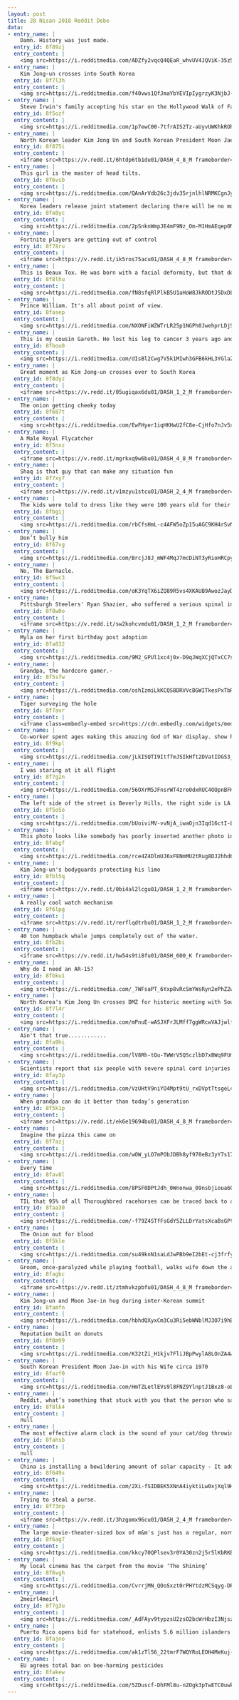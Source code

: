 ```yaml
---
layout: post
title: 28 Nisan 2018 Reddit Debe
data:
- entry_name: |
    Damn. History was just made.
  entry_id: 8f89zj
  entry_content: |
    <img src=https://i.redditmedia.com/ADZfy2vqcQ4QEaR_whvUV4JQViK-35z5iiPyMg9XfXQ.jpg?s=2b04818e1cf05e7250bfb3004c71e3be frameborder=0>
- entry_name: |
    Kim Jong-un crosses into South Korea
  entry_id: 8f7l3h
  entry_content: |
    <img src=https://i.redditmedia.com/f40vws1QfJmaYbYEVIpIygrzyK3NjbJ-7NbPPSLC-Pc.jpg?s=f40d478d9a4c596c720b92395eb245f4 frameborder=0>
- entry_name: |
    Steve Irwin's family accepting his star on the Hollywood Walk of Fame
  entry_id: 8f5ozf
  entry_content: |
    <img src=https://i.redditmedia.com/1p7ewC00-7tfrAIS2Tz-aUyvUWKhkROh0BrwUwzmVHA.jpg?s=f0e94c5c8fd676f23b9693e4323a045b frameborder=0>
- entry_name: |
    North Korean leader Kim Jong Un and South Korean President Moon Jae-in shake hands at the DMZ
  entry_id: 8f875i
  entry_content: |
    <iframe src=https://v.redd.it/6htdp6tb1du01/DASH_4_8_M frameborder=0></iframe>
- entry_name: |
    This girl is the master of head tilts.
  entry_id: 8f6vsb
  entry_content: |
    <img src=https://i.redditmedia.com/QAnArVdb26c3jdv35rjnlhlNRMKCgnJyUWHoPuUiynM.jpg?s=5273bb6b0903232f20971377e8658367 frameborder=0>
- entry_name: |
    Korea leaders release joint statement declaring there will be no more war on the Korean Peninsula
  entry_id: 8fa8yc
  entry_content: |
    <img src=https://i.redditmedia.com/2pSnknWmpJE4mF9Nz_Om-M1HmAEqep0N35iyuESDP1c.jpg?s=c03c0e75c8c418076152b0aff4c5ef86 frameborder=0>
- entry_name: |
    Fortnite players are getting out of control
  entry_id: 8f78ru
  entry_content: |
    <iframe src=https://v.redd.it/ik5ros75acu01/DASH_4_8_M frameborder=0></iframe>
- entry_name: |
    This is Beaux Tox. He was born with a facial deformity, but that doesn’t stop him from being one happy pup
  entry_id: 8f8lhu
  entry_content: |
    <img src=https://i.redditmedia.com/fN8sfqRlPlkB5U1aHoW8JkR0DtJ5DxDLGpdipiUx50w.jpg?s=e37762deea6b265c1b55cfe154c90e2b frameborder=0>
- entry_name: |
    Prince William. It's all about point of view.
  entry_id: 8fasep
  entry_content: |
    <img src=https://i.redditmedia.com/NXONFiWZWTrLR25p1NGPh0JwehprLDjStisjVjao1PY.jpg?s=7368101c7b1622ee340213246624454b frameborder=0>
- entry_name: |
    This is my cousin Gareth. He lost his leg to cancer 3 years ago and now has 15 lung tumours and is terminally ill at age 26. Last week he completed the London Marathon.
  entry_id: 8fbou0
  entry_content: |
    <img src=https://i.redditmedia.com/dIsBl2Cwg7V5k1MIwh3GFB6kHL3YGla2V7Xc5Xtqdg8.jpg?s=971a8a9458b6c2d34a1a57e580819bca frameborder=0>
- entry_name: |
    Great moment as Kim Jong-un crosses over to South Korea
  entry_id: 8f8dyz
  entry_content: |
    <iframe src=https://v.redd.it/05ugiqax6du01/DASH_1_2_M frameborder=0></iframe>
- entry_name: |
    The onion getting cheeky today
  entry_id: 8f687t
  entry_content: |
    <img src=https://i.redditmedia.com/EwFHyer1iqHKHwU2fC8e-CjHfo7nJv5xhYqRlGRhDxA.png?s=527922794a052b73c93390edf7ee1409 frameborder=0>
- entry_name: |
    A Male Royal Flycatcher
  entry_id: 8f5nxz
  entry_content: |
    <iframe src=https://v.redd.it/mgrkxq9w6bu01/DASH_4_8_M frameborder=0></iframe>
- entry_name: |
    Shaq is that guy that can make any situation fun
  entry_id: 8f7xy7
  entry_content: |
    <iframe src=https://v.redd.it/v1mzyu1stcu01/DASH_2_4_M frameborder=0></iframe>
- entry_name: |
    The kids were told to dress like they were 100 years old for their 100th day of school so my son got a haircut.
  entry_id: 8fbgij
  entry_content: |
    <img src=https://i.redditmedia.com/rbCfsHmL-c4AFW5oZp15uAGC9KH4rSvNrKSiU4JEAC8.jpg?s=66c9f5e7a0cc65033b587e3eec2a781f frameborder=0>
- entry_name: |
    Don’t bully him
  entry_id: 8f67vg
  entry_content: |
    <img src=https://i.redditmedia.com/BrcjJ8J_mWF4MqJ7mcDiNT3yRioHRCpyJDZet_tKGEA.jpg?s=95e57a245cab49a997e1ca0986dac088 frameborder=0>
- entry_name: |
    No, The Barnacle.
  entry_id: 8f5wc3
  entry_content: |
    <img src=https://i.redditmedia.com/oK3YqTX6iZQ89R5vs4XKAUB9AwozJayDq9EfDTW2bl8.jpg?s=8dddcd4b841eec472db7f6385ce5e243 frameborder=0>
- entry_name: |
    Pittsburgh Steelers' Ryan Shazier, who suffered a serious spinal injury in December, walks on stage to announce team's 1st round draft pick
  entry_id: 8f8w0o
  entry_content: |
    <iframe src=https://v.redd.it/sw2kohcvmdu01/DASH_1_2_M frameborder=0></iframe>
- entry_name: |
    Myla on her first birthday post adoption
  entry_id: 8fa832
  entry_content: |
    <img src=https://i.redditmedia.com/9M2_GPUl1xc4j0x-D9qJWqXCjQTxCC7s-X8Hc2ezjvw.jpg?s=f42decced863c14c5b0228683a2ae2c0 frameborder=0>
- entry_name: |
    Grandpa, the hardcore gamer.-
  entry_id: 8f5sfw
  entry_content: |
    <img src=https://i.redditmedia.com/oshIzmiLkKCQSBDRVVcBGWITkesPxTbRG1WxgC1pktc.jpg?s=182bb6929faa10a3416b8dc624b3b8d9 frameborder=0>
- entry_name: |
    Tiger surveying the hole
  entry_id: 8f7avr
  entry_content: |
    <iframe class=embedly-embed src=https://cdn.embedly.com/widgets/media.html?src=https%3A%2F%2Fgfycat.com%2Fifr%2FJadedTotalBlackfly&url=https%3A%2F%2Fgfycat.com%2Fjadedtotalblackfly&image=https%3A%2F%2Fthumbs.gfycat.com%2FJadedTotalBlackfly-size_restricted.gif&key=2aa3c4d5f3de4f5b9120b660ad850dc9&type=text%2Fhtml&schema=gfycat width=600 height=600 scrolling=no frameborder=0 allowfullscreen></iframe>
- entry_name: |
    Co-worker spent ages making this amazing God of War display. show him some love!
  entry_id: 8f9kpl
  entry_content: |
    <img src=https://i.redditmedia.com/jLkISQTI9Itf7mJSIkHft2DVatIDGS3_iRadRLEeaj4.jpg?s=14c76d8ef90ff51fa133890f0f54e641 frameborder=0>
- entry_name: |
    I was staring at it all flight
  entry_id: 8f7g2n
  entry_content: |
    <img src=https://i.redditmedia.com/56OXrM5JFnsrWT4zre0dxRUC4OOpnBFKZe8Obg6K-U4.jpg?s=fec2136e741970258c556e144560f126 frameborder=0>
- entry_name: |
    The left side of the street is Beverly Hills, the right side is LA. Beverly Hills only paves their side.
  entry_id: 8f5o5o
  entry_content: |
    <img src=https://i.redditmedia.com/bUoiviMV-vvNjA_iwaOjn3Iqd16ctI-LmECSWdII5pw.jpg?s=d7b48a935d1b8d591345d49613af678b frameborder=0>
- entry_name: |
    This photo looks like somebody has poorly inserted another photo into it.
  entry_id: 8fabgf
  entry_content: |
    <img src=https://i.redditmedia.com/rce4Z4DlmUJ6xFENmMU2tRug8DJ2hhd6C8gihEE3ogM.jpg?s=4e252b925b9487c029912aab2fd9b806 frameborder=0>
- entry_name: |
    Kim Jong-un's bodyguards protecting his limo
  entry_id: 8fbl5q
  entry_content: |
    <iframe src=https://v.redd.it/0bi4al2lcgu01/DASH_1_2_M frameborder=0></iframe>
- entry_name: |
    A really cool watch mechanism
  entry_id: 8f6lpg
  entry_content: |
    <iframe src=https://v.redd.it/rerflqdtrbu01/DASH_1_2_M frameborder=0></iframe>
- entry_name: |
    40 ton humpback whale jumps completely out of the water.
  entry_id: 8fb2bi
  entry_content: |
    <iframe src=https://v.redd.it/hw54s9ti8fu01/DASH_600_K frameborder=0></iframe>
- entry_name: |
    Why do I need an AR-15?
  entry_id: 8fbku1
  entry_content: |
    <img src=https://i.redditmedia.com/_7WFsaPT_6Yxp8vRcSmYWsRyn2ePhZ2wJvZcQsI0C7A.jpg?s=3ef283d3ff98ee1f7f00435812316530 frameborder=0>
- entry_name: |
    North Korea's Kim Jong Un crosses DMZ for historic meeting with South Korea
  entry_id: 8f7l4r
  entry_content: |
    <img src=https://i.redditmedia.com/mPnuE-wASJXFrJLMff7ggWRcwVAJjwlf-O4nF9u3OF8.jpg?s=a6f36a15483c90c326dbfed705c275a8 frameborder=0>
- entry_name: |
    Ain't that true............
  entry_id: 8fa9hi
  entry_content: |
    <img src=https://i.redditmedia.com/lV8Rh-tQu-TWWrV5QSczlbD7xBWq9FUmDXBmrlSCh1M.png?s=f6dd400002658bdf778f2ae1f2bbe37c frameborder=0>
- entry_name: |
    Scientists report that six people with severe spinal cord injuries — three of them completely paralyzed — have regained use of their hands and fingers for the first time in years after undergoing a nonsurgical, noninvasive spinal stimulation procedure the researchers developed.
  entry_id: 8fay3p
  entry_content: |
    <img src=https://i.redditmedia.com/VzUHtV9niYO4Mpt9tU_rxDVptTtsgeL4-g-yi-4v3XQ.jpg?s=92bc8f89fbadb32270c853ddcb90ebb3 frameborder=0>
- entry_name: |
    When grandpa can do it better than today’s generation
  entry_id: 8f5k1p
  entry_content: |
    <iframe src=https://v.redd.it/ek6e19694bu01/DASH_4_8_M frameborder=0></iframe>
- entry_name: |
    Imagine the pizza this came on
  entry_id: 8f7azj
  entry_content: |
    <img src=https://i.redditmedia.com/wOW_yLO7mPObJDBh8yf970eBz3yY7s17ViO3gpMuJc0.jpg?s=4e9c6b04025560b6b13d59ce867a953c frameborder=0>
- entry_name: |
    Every time
  entry_id: 8fav8l
  entry_content: |
    <img src=https://i.redditmedia.com/8PSF0DPtJdh_0Wnonwa_09nsbjioua6Crs-l96-dTgo.jpg?s=f17c67cc9872894091a3b3b8d3a9c2e7 frameborder=0>
- entry_name: |
    TIL that 95% of all Thoroughbred racehorses can be traced back to a single 18th-century stallion
  entry_id: 8faa30
  entry_content: |
    <img src=https://i.redditmedia.com/-f79Z4STfFsGdY5ZLLDrYatsXcaBsGPtrcCSimpFOzc.jpg?s=881da4c6df3ff5ad39041d1517497343 frameborder=0>
- entry_name: |
    The Onion out for blood
  entry_id: 8f5kle
  entry_content: |
    <img src=https://i.redditmedia.com/su49knN1saLdJwPBb9eI2bEt-cj3frfynX1B1N3Yrtw.jpg?s=e4503e5605af5b36fdf3f54b30fec752 frameborder=0>
- entry_name: |
    Groom, once-paralyzed while playing football, walks wife down the aisle
  entry_id: 8fagbc
  entry_content: |
    <iframe src=https://v.redd.it/ztmhvkzpbfu01/DASH_4_8_M frameborder=0></iframe>
- entry_name: |
    Kim Jong-un and Moon Jae-in hug during inter-Korean summit
  entry_id: 8famfn
  entry_content: |
    <img src=https://i.redditmedia.com/hbhdQXyxCm3Cu3Ri5ebWNblMJ3O7i9hBXMi2SUrkBXs.png?s=3610f1c26a40ee121086f621f99c7162 frameborder=0>
- entry_name: |
    Reputation built on donuts
  entry_id: 8f8m99
  entry_content: |
    <img src=https://i.redditmedia.com/K32tZi_H1kjv7FliJBpPwylA8LOnZA4waP_drunrymo.jpg?s=edeff2d8d7ee6f80aa48a59db2fa9876 frameborder=0>
- entry_name: |
    South Korean President Moon Jae-in with his Wife circa 1970
  entry_id: 8fazf0
  entry_content: |
    <img src=https://i.redditmedia.com/HmTZLetlEVs9l8FNZ9YlnptJ1Bxz8-oL3lEJgML8HOw.jpg?s=99866c754b02418d653428421ff58d0c frameborder=0>
- entry_name: |
    Reddit, what’s something that stuck with you that the person who said it probably never realized would have an impact?
  entry_id: 8f8lk4
  entry_content: |
    null
- entry_name: |
    The most effective alarm clock is the sound of your cat/dog throwing up on the floor.
  entry_id: 8fahsb
  entry_content: |
    null
- entry_name: |
    China is installing a bewildering amount of solar capacity - It added almost 10 gigawatts of photovoltaic generation to its grid in the first three months of this year: “This is the power equivalent of 10 giant nuclear plants brought on line in three months”
  entry_id: 8f649s
  entry_content: |
    <img src=https://i.redditmedia.com/2Xi-fSIDBEK5XNnA4iyktiLw0xjXql9HXQhlJyE0iI4.jpg?s=be4774fb980adc371db5b84c07023abb frameborder=0>
- entry_name: |
    Trying to steal a purse.
  entry_id: 8f73np
  entry_content: |
    <iframe src=https://v.redd.it/3hzgomx96cu01/DASH_2_4_M frameborder=0></iframe>
- entry_name: |
    The large movie-theater-sized box of m&m's just has a regular, normal sized bag inside. And it cost $4.75
  entry_id: 8f6ag7
  entry_content: |
    <img src=https://i.redditmedia.com/kkcy70QPlsev3r0YA30zn2j5r5lKbRKBW2P1-kkA6S0.jpg?s=66cde170505e0456be3508a2f0dfcba0 frameborder=0>
- entry_name: |
    My local cinema has the carpet from the movie ‘The Shining’
  entry_id: 8f6vgh
  entry_content: |
    <img src=https://i.redditmedia.com/CvrrjMN_QOoSxzt0rPHYtdzMCSqyg-DPKtf7CL8l7yg.jpg?s=1f0e9b5d12117e025339c925dc09d59e frameborder=0>
- entry_name: |
    2meirl4meirl
  entry_id: 8f7g3u
  entry_content: |
    <img src=https://i.redditmedia.com/_AdFAyv9typzsU2zsO2bcWrHbzI3NjszwA6GM73TOMs.png?s=8ab7ee00e8aa3bdba69927cfc641e7c8 frameborder=0>
- entry_name: |
    Puerto Rico opens bid for statehood, enlists 5.6 million islanders in US
  entry_id: 8fajno
  entry_content: |
    <img src=https://i.redditmedia.com/ak1zTl56_22tmrF7WQYRoLEOH4MeKuj-nqg6B3J4d7g.jpg?s=62740e12a2a13e6eafd6eef01eaa05cb frameborder=0>
- entry_name: |
    EU agrees total ban on bee-harming pesticides
  entry_id: 8fakew
  entry_content: |
    <img src=https://i.redditmedia.com/5ZDuscf-DhFMl8u-nZOgk3pTwETC0uwkgj9hjNg3ycE.jpg?s=4053dbff0710a804848436d783b27d65 frameborder=0>
---
```

